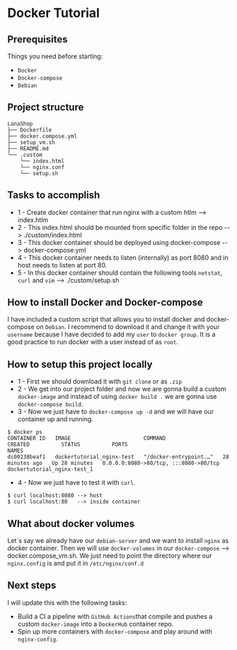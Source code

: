 # Docker Tutorial

## Prerequisites
Things you need before starting:
* `Docker`
* `Docker-compose`
* `Debian`

## Project structure
```
LanaShop
├── Dockerfile
├── docker.compose.yml
├── setup_vm.sh
├── README.md
└── .custom
    └── index.html
    └── nginx.conf
    └── setup.sh
```
## Tasks to accomplish
- 1 - Create docker container that run nginx with a custom htlm --> index.htlm
- 2 - This index.html should be mounted from specific folder in the repo --> ./custom/index.html
- 3 - This docker container should be deployed using docker-compose --> docker-compose.yml
- 4 - This docker container needs to listen (internally) as port 8080 and in host needs to listen at port 80.
- 5 - In this docker container should contain the following tools `netstat`, `curl` and `vim` --> ./custom/setup.sh

## How to install Docker and Docker-compose
I have included a custom script that allows you to install docker and docker-compose on `Debian`.
I recommend to download it and change it with your `username` because I have decided to add my `user` to `docker group`. It is a good practice to run docker with a user instead of as `root`.

## How to setup this project locally
- 1 - First we should download it with `git clone` or as `.zip`
- 2 - We get into our project folder and now we are gonna build a custom `docker-image` and instead of using `docker build .` we are gonna use `docker-compose build`. 
- 3 - Now we just have to `docker-compose up -d` and we will have our container up and running.
````
$ docker ps
CONTAINER ID   IMAGE                       COMMAND                  CREATED          STATUS          PORTS                                   NAMES
dc00238beaf1   dockertutorial_nginx-test   "/docker-entrypoint.…"   28 minutes ago   Up 28 minutes   0.0.0.0:8080->80/tcp, :::8080->80/tcp   dockertutorial_nginx-test_1
````
- 4 - Now we just have to test it with `curl`.
````
$ curl localhost:8080 --> host
$ curl localhost:80   --> inside container
````
## What about docker volumes
Let´s say we already have our `debian-server` and we want to install `nginx` as docker container. Then we will use `docker-volumes` in our `docker-compose` --> docker.compose_vm.sh. We just need to point the directory where our `nginx.config` is and put it in `/etc/nginx/conf.d`

## Next steps
I will update this with the following tasks:
- Build a CI a pipeline with `GitHub Actions`that compile and pushes a custom `docker-image` into a `DockerHub` container repo.
-  Spin up more containers with `docker-compose` and play around with `nginx-config`.
